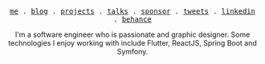<p align="center">
  <samp>
    <a href="https://exauce21.github.io/yexauceportfolio/" target="_blank">me</a> .
    <a href="#" target="_blank">blog</a> .
    <a href="#" target="_blank">projects</a> .
    <a href="#" target="_blank">talks</a> .
    <a href="#" target="_blank">sponsor</a> .
    <a href="https://twitter.com/yexaucez" target="_blank">tweets</a> .
    <a href="https://www.linkedin.com/in/exauceyanga/" target="_blank">linkedin</a> .
    <a href="https://www.behance.net/exauceyanga" target="_blank">behance</a>
  </samp>
</p>

<p align="center">
I'm a software engineer who is passionate and graphic designer. Some technologies I enjoy working with include Flutter, ReactJS, Spring Boot and Symfony.
</p>

